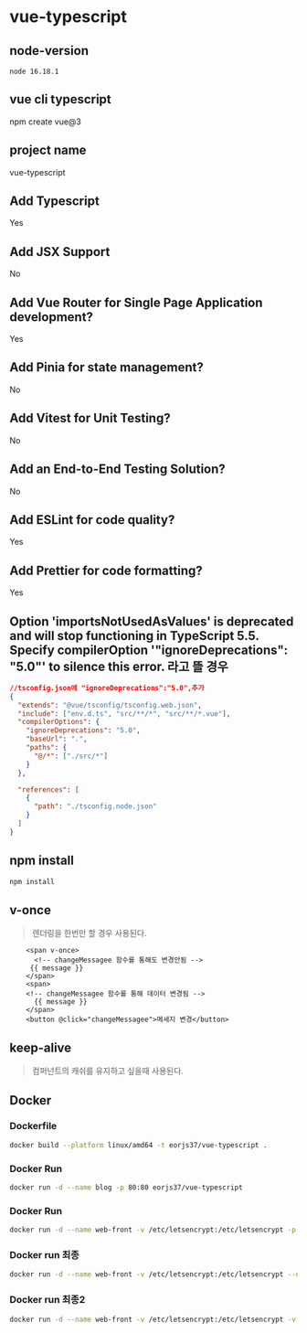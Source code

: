 # vue-typescript

## node-version

```
node 16.18.1
```

## vue cli typescript

npm create vue@3

## project name

vue-typescript

## Add Typescript

Yes

## Add JSX Support

No

## Add Vue Router for Single Page Application development?

Yes

## Add Pinia for state management?

No

## Add Vitest for Unit Testing?

No

## Add an End-to-End Testing Solution?

No

## Add ESLint for code quality?

Yes

## Add Prettier for code formatting?

Yes

## Option 'importsNotUsedAsValues' is deprecated and will stop functioning in TypeScript 5.5. Specify compilerOption '"ignoreDeprecations": "5.0"' to silence this error. 라고 뜰 경우

```json
//tsconfig.json에 "ignoreDeprecations":"5.0",추가
{
  "extends": "@vue/tsconfig/tsconfig.web.json",
  "include": ["env.d.ts", "src/**/*", "src/**/*.vue"],
  "compilerOptions": {
    "ignoreDeprecations": "5.0",
    "baseUrl": ".",
    "paths": {
      "@/*": ["./src/*"]
    }
  },

  "references": [
    {
      "path": "./tsconfig.node.json"
    }
  ]
}
```

## npm install

```bash
npm install
```

## v-once
> 렌더링을 한번만 할 경우 사용된다.
```vue
    <span v-once>
      <!-- changeMessagee 함수를 통해도 변경안됨 -->
     {{ message }}
    </span>
    <span>
    <!-- changeMessagee 함수를 통해 데이터 변경됨 -->
      {{ message }}
    </span>
    <button @click="changeMessagee">메세지 변경</button>
```
## keep-alive
> 컴퍼넌트의 캐쉬를 유지하고 싶을때 사용된다.


## Docker 

### Dockerfile
```bash
docker build --platform linux/amd64 -t eorjs37/vue-typescript .
```

### Docker Run
```bash
docker run -d --name blog -p 80:80 eorjs37/vue-typescript 
```
### Docker Run
```bash
docker run -d --name web-front -v /etc/letsencrypt:/etc/letsencrypt -p 444:443 eorjs37/vue-typescript
```

### Docker run 최종
```bash
docker run -d --name web-front -v /etc/letsencrypt:/etc/letsencrypt --network jenkins-network -p 443:443 eorjs37/vue-typescript
```

### Docker run 최종2
```bash
docker run -d --name web-front -v /etc/letsencrypt:/etc/letsencrypt -v /etc/sectigo:/etc/sectigo --network jenkins-network -p 443:443 eorjs37/vue-typescript
```